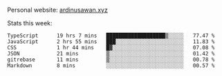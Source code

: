 Personal website: [ardinusawan.xyz](https://ardinusawan.xyz)

Stats this week:
<!--START_SECTION:waka-->

```text
TypeScript      19 hrs 7 mins   ███████████████████▒░░░░░   77.47 %
JavaScript      2 hrs 55 mins   ███░░░░░░░░░░░░░░░░░░░░░░   11.83 %
CSS             1 hr 44 mins    █▓░░░░░░░░░░░░░░░░░░░░░░░   07.08 %
JSON            21 mins         ▒░░░░░░░░░░░░░░░░░░░░░░░░   01.42 %
gitrebase       11 mins         ▒░░░░░░░░░░░░░░░░░░░░░░░░   00.78 %
Markdown        8 mins          ░░░░░░░░░░░░░░░░░░░░░░░░░   00.57 %
```

<!--END_SECTION:waka-->
